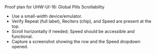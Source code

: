 Proof plan for UHW-UI-16: Global Pills Scrollability

- Use a small-width device/emulator.
- Verify Repeat (full label), Reciters (chip), and Speed are present at the top.
- Scroll horizontally if needed; Speed should be accessible and functional.
- Capture a screenshot showing the row and the Speed dropdown opened.


